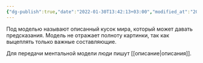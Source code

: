```yaml
---
{"dg-publish":true,"date":"2022-01-30T13:42:13+03:00","modified_at":"2022-05-23T18:36:18+03:00","permalink":"/mentalnaya-model/","dgHomeLink":false,"dgPassFrontmatter":true}
---
```



Под моделью называют описанный кусок мира, который может давать предсказания. Модель не отражает полноту картинки, так как выцеплять только важные составляющие.

Для передачи ментальной модели люди пишут [[описание|описания]].
